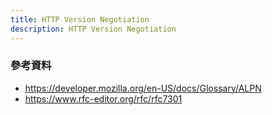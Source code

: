 ```yaml
---
title: HTTP Version Negotiation
description: HTTP Version Negotiation
---
```


### 參考資料

- https://developer.mozilla.org/en-US/docs/Glossary/ALPN
- https://www.rfc-editor.org/rfc/rfc7301
